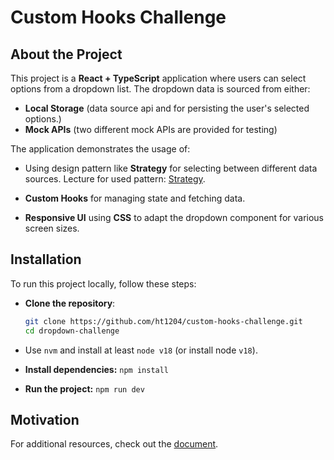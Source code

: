 # Custom Hooks Challenge

## About the Project

This project is a **React + TypeScript** application where users can select options from a dropdown list. The dropdown data is sourced from either:
- **Local Storage** (data source api and for persisting the user's selected options.)
- **Mock APIs** (two different mock APIs are provided for testing)

The application demonstrates the usage of:
- Using design pattern like **Strategy** for selecting between different data sources.
  Lecture for used pattern: [Strategy](https://refactoring.guru/design-patterns/strategy).

- **Custom Hooks** for managing state and fetching data.
- **Responsive UI** using **CSS** to adapt the dropdown component for various screen sizes.


## Installation

To run this project locally, follow these steps:

- **Clone the repository**:
   ```bash
   git clone https://github.com/ht1204/custom-hooks-challenge.git
   cd dropdown-challenge
   ```

- Use `nvm` and install at least `node v18` (or install node `v18`).

- **Install dependencies:** `npm install`
- **Run the project:** `npm run dev`

## Motivation

For additional resources, check out the [document](src/docs/custom_hooks_study-group.pdf).


